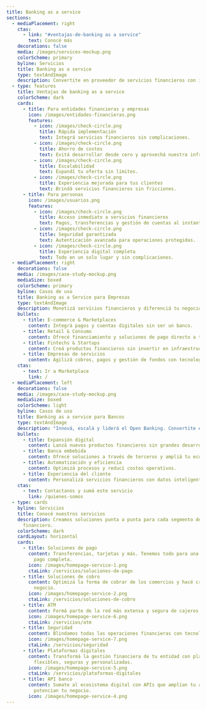 ```yaml
---
title: Banking as a service
sections:
  - mediaPlacement: right
    ctas:
      - link: "#ventajas-de-banking as a service"
        text: Conocé más
    decorations: false
    media: /images/services-mockup.png
    colorScheme: primary
    byline: Servicios
    title: Banking as a service
    type: textAndImage
    description: Convertite en proveedor de servicios financieros con infraestructura link. Nuestra tecnología permite integrar soluciones de pagos, cuentas y financiamiento con rapidez, seguridad y escalabilidad.
  - type: features
    title: Ventajas de banking as a service
    colorScheme: dark
    cards:
      - title: Para entidades financieras y empresas
        icon: /images/entidades-financieras.png
        features:
          - icon: /images/check-circle.png
            title: Rápida implementación
            text: Integrá servicios financieros sin complicaciones.
          - icon: /images/check-circle.png
            title: Ahorro de costos
            text: Evitá desarrollar desde cero y aprovechá nuestra infraestructura.
          - icon: /images/check-circle.png
            title: Escalabilidad
            text: Expandí tu oferta sin límites.
          - icon: /images/check-circle.png
            title: Experiencia mejorada para tus clientes
            text: Brindá servicios financieros sin fricciones.
      - title: Para personas
        icon: /images/usuarios.png
        features:
          - icon: /images/check-circle.png
            title: Acceso inmediato a servicios financieros
            text: Pagos, transferencias y gestión de cuentas al instante.
          - icon: /images/check-circle.png
            title: Seguridad garantizada
            text: Autenticación avanzada para operaciones protegidas.
          - icon: /images/check-circle.png
            title: Experiencia digital completa
            text: Todo en un solo lugar y sin complicaciones.
  - mediaPlacement: right
    decorations: false
    media: /images/case-study-mockup.png
    mediaSize: boxed
    colorScheme: primary
    byline: Casos de uso
    title: Banking as a Service para Empresas
    type: textAndImage
    description: Monetizá servicios financieros y diferenciá tu negocio. Conocé las industrias que podés alcanzar.
    bullets:
      - title: E-commerce & Marketplaces
        content: Integrá pagos y cuentas digitales sin ser un banco.
      - title: Retail & Consumo
        content: Ofrecé financiamiento y soluciones de pago directo a tus clientes.
      - title: Fintechs & Startups
        content: Creá productos financieros sin invertir en infraestructura bancaria.
      - title: Empresas de servicios
        content: Agilizá cobros, pagos y gestión de fondos con tecnología escalable.
    ctas:
      - text: Ir a Marketplace
        link: /
  - mediaPlacement: left
    decorations: false
    media: /images/case-study-mockup.png
    mediaSize: boxed
    colorScheme: light
    byline: Casos de uso
    title: Banking as a service para Bancos
    type: textAndImage
    description: "Innová, escalá y liderá el Open Banking. Convertite en protagonista del futuro de la banca. Conocé todo lo que podés hacer:"
    bullets:
      - title: Expansión digital
        content: Lanzá nuevos productos financieros sin grandes desarrollos.
      - title: Banca embebida
        content: Ofrecé soluciones a través de terceros y ampliá tu ecosistema.
      - title: Automatización y eficiencia
        content: Optimizá procesos y reducí costos operativos.
      - title: Experiencia del cliente
        content: Personalizá servicios financieros con datos inteligentes.
    ctas:
      - text: Contactanos y sumá este servicio
        link: /quienes-somos
  - type: cards
    byline: Servicios
    title: Conocé nuestros servicios
    description: Creamos soluciones punta a punta para cada segmento del ecosistema
      financiero.
    colorScheme: dark
    cardLayout: horizontal
    cards:
      - title: Soluciones de pago
        content: Transferencias, tarjetas y más. Tenemos todo para una experiencia de
          pago completa.
        icon: /images/homepage-service-1.png
        ctaLink: /servicios/soluciones-de-pago
      - title: Soluciones de cobro
        content: Optimizá la forma de cobrar de los comercios y hacé crecer cada
          negocio.
        icon: /images/homepage-service-2.png
        ctaLink: /servicios/soluciones-de-cobro
      - title: ATM
        content: Formá parte de la red más extensa y segura de cajeros de todo el país.
        icon: /images/homepage-service-6.png
        ctaLink: /servicios/atm
      - title: Seguridad
        content: Blindamos todas las operaciones financieras con tecnología de punta y estándares globales.
        icon: /images/homepage-service-7.png
        ctaLink: /servicios/seguridad
      - title: Plataformas digitales
        content: Transformá la gestión financiera de tu entidad con plataformas
          flexibles, seguras y personalizadas.
        icon: /images/homepage-service-5.png
        ctaLink: /servicios/plataformas-digitales
      - title: API banco
        content: Sumate al ecosistema digital con APIs que amplían tu alcance y
          potencian tu negocio.
        icon: /images/homepage-service-4.png
---
```

